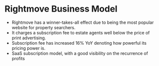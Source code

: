 # Rightmove Business Model

- Rightmove has a winner-takes-all effect due to being the most popular website for property searchers. 
- It charges a subscription fee to estate agents well below the price of print advertising. 
- Subscription fee has increased 16% YoY denoting how powerful its pricing power is. 
- SaaS subscription model, with a good visibility on the recurrence of profits
